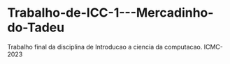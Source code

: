 # Trabalho-de-ICC-1---Mercadinho-do-Tadeu
Trabalho final da disciplina de Introducao a ciencia da computacao. ICMC- 2023
